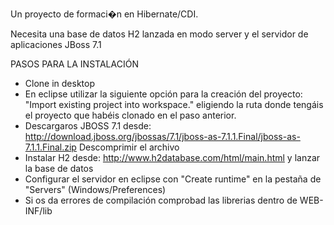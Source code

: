 Un proyecto de formaci�n en Hibernate/CDI.

Necesita una base de datos H2 lanzada en modo server y el servidor de aplicaciones JBoss 7.1

PASOS PARA LA INSTALACIÓN

- Clone in desktop
- En eclipse utilizar la siguiente opción para la creación del proyecto: "Import existing project into workspace." eligiendo la ruta donde tengáis el proyecto que habéis clonado en el paso anterior.
- Descargaros JBOSS 7.1 desde: http://download.jboss.org/jbossas/7.1/jboss-as-7.1.1.Final/jboss-as-7.1.1.Final.zip Descomprimir el archivo
- Instalar H2 desde: http://www.h2database.com/html/main.html y lanzar la base de datos
- Configurar el servidor en eclipse con "Create runtime" en la pestaña de "Servers" (Windows/Preferences)
- Si os da errores de compilación comprobad las librerias dentro de WEB-INF/lib
